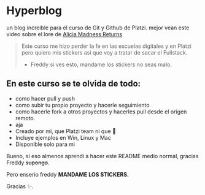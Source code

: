 # Hyperblog
un blog increible para el curso de Git y Github de Platzi. mejor vean este video sobre el lore de [Alicia Madness Returns](https://www.youtube.com/watch?v=d-RUnEKO_1Q&t=1043s)
>Este curso me hizo perder la fe en las escuelas digitales y en Platzi pero quiero mis stickers asi que voy a tratar de sacar el Fullstack.
> - Freddy si ves esto, mandame los stickers no seas malo.

## En este curso se te olvida de todo:
* como hacer pull y push
* como subir tu propio proyecto y hacerle seguimiento
* como hacerle fork a otros proyectos y hacerles pull desde el origen remoto.
* aja
* Creado por mi, que Platzi team ni que 🍆
* Incluye ejemplos en Win, Linux y Mac
* Disponible solo para mi

Bueno, si eso almenos aprendi a hacer este README medio normal, gracias Freddy  ~~supongo~~.

Pero enserio freddy **MANDAME LOS STICKERS.**

Gracias ✨.
